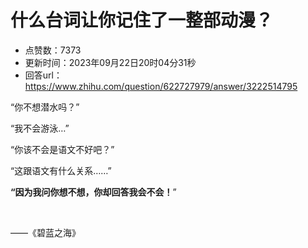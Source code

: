# 什么台词让你记住了一整部动漫？
- 点赞数：7373
- 更新时间：2023年09月22日20时04分31秒
- 回答url：https://www.zhihu.com/question/622727979/answer/3222514795
<body>
 <p data-pid="5yjfc3F2">“你不想潜水吗？”</p>
 <p data-pid="ciHer5jl">“我不会游泳…”</p>
 <p data-pid="ZJlQex7D">“你该不会是语文不好吧？”</p>
 <p data-pid="K4_aPd7L">“这跟语文有什么关系……”</p>
 <p data-pid="EhrQENxZ"><b>“因为我问你想不想，你却回答我会不会！</b>”</p>
 <p class="ztext-empty-paragraph"><br></p>
 <p data-pid="tUS5Vv2_">——《碧蓝之海》</p>
 <p></p>
</body>